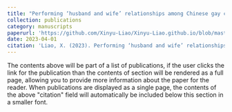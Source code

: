 ```yaml
---
title: "Performing ‘husband and wife’ relationships among Chinese gay couples: variations in pitch properties and sibilants in Mandarin"
collection: publications
category: manuscripts
paperurl: 'https://github.com/Xinyu-Liao/Xinyu-Liao.github.io/blob/master/_publications/Liao%20(2023).pdf'
date: 2023-04-01
citation: 'Liao, X. (2023). Performing ‘husband and wife’ relationships among Chinese gay couples: variations in pitch properties and sibilants in Mandarin. University of Pennsylvania Working Papers in Linguistics (PWPL), 29(1), 128 – 138. https://repository.upenn.edu/pwpl/vol29/iss1/15/'
---
```


The contents above will be part of a list of publications, if the user clicks the link for the publication than the contents of section will be rendered as a full page, allowing you to provide more information about the paper for the reader. When publications are displayed as a single page, the contents of the above "citation" field will automatically be included below this section in a smaller font.
